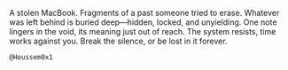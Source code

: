 A stolen MacBook. Fragments of a past someone tried to erase. Whatever was left behind is buried deep—hidden, locked, and unyielding. One note lingers in the void, its meaning just out of reach. The system resists, time works against you. Break the silence, or be lost in it forever.

`@Houssem0x1`
